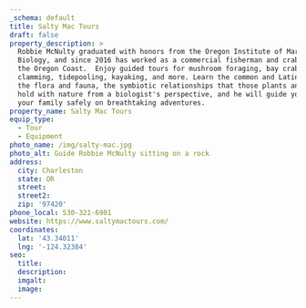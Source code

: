 ```yaml
---
_schema: default
title: Salty Mac Tours
draft: false
property_description: >
  Robbie McNulty graduated with honors from the Oregon Institute of Marine
  Biology, and since 2016 has worked as a commercial fisherman and crabber along
  the Oregon Coast.  Enjoy guided tours for mushroom foraging, bay crabbing and
  clamming, tidepooling, kayaking, and more. Learn the common and Latin names of
  the flora and fauna, the symbiotic relationships that those plants and animals
  hold with nature from a biologist's perspective, and he will guide you and
  your family safely on breathtaking adventures.
property_name: Salty Mac Tours
equip_type:
  - Tour
  - Equipment
photo_name: /img/salty-mac.jpg
photo_alt: Guide Robbie McNulty sitting on a rock
address:
  city: Charleston
  state: OR
  street:
  street2:
  zip: '97420'
phone_local: 530-321-6901
website: https://www.saltymactours.com/
coordinates:
  lat: '43.34011'
  lng: '-124.32384'
seo:
  title:
  description:
  imgalt:
  image:
---
```

